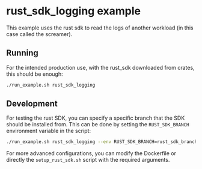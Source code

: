 # rust_sdk_logging example

This example uses the rust sdk to read the logs of another workload (in this case called the screamer).

## Running

For the intended production use, with the rust_sdk downloaded from crates, this should be enough:

``` bash
./run_example.sh rust_sdk_logging
```

## Development

For testing the rust SDK, you can specify a specific branch that the SDK should be installed from. This can be done by setting the `RUST_SDK_BRANCH` environment variable in the script:

``` bash
./run_example.sh rust_sdk_logging --env RUST_SDK_BRANCH=rust_sdk_branch
```

For more advanced configurations, you can modify the Dockerfile or directly the `setup_rust_sdk.sh` script with the required arguments.
